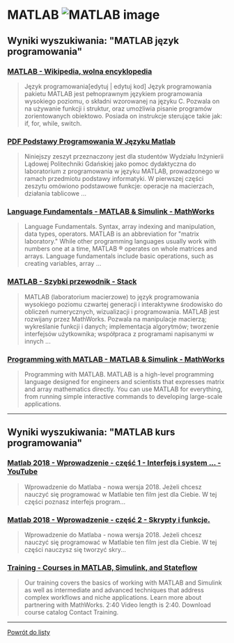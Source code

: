# __MATLAB ![MATLAB image](https://www.tiobe.com/wp-content/themes/tiobe/tiobe-index/images/MATLAB.png)__ 
 
## Wyniki wyszukiwania: "MATLAB język programowania" 
 
### [MATLAB - Wikipedia, wolna encyklopedia](https://pl.wikipedia.org/wiki/MATLAB) 
 
 > Język programowania[edytuj | edytuj kod] Język programowania pakietu MATLAB jest pełnoprawnym językiem programowania wysokiego poziomu, o składni wzorowanej na języku C. Pozwala on na używanie funkcji i struktur, oraz umożliwia pisanie programów zorientowanych obiektowo. Posiada on instrukcje sterujące takie jak: if, for, while, switch.
 
 
 
 
### [PDF Podstawy Programowania W Języku Matlab](http://ftj.agh.edu.pl/~stegowski/rozne/m_skrypcik.pdf) 
 
 > Niniejszy zeszyt przeznaczony jest dla studentów Wydziału Inżynierii Lądowej Politechniki Gdańskiej jako pomoc dydaktyczna do laboratorium z programowania w języku MATLAB, prowadzonego w ramach przedmiotu podstawy informatyki. W pierwszej części zeszytu omówiono podstawowe funkcje: operacje na macierzach, działania tablicowe ...
 
 
 
 
### [Language Fundamentals - MATLAB & Simulink - MathWorks](https://www.mathworks.com/help/matlab/language-fundamentals.html) 
 
 > Language Fundamentals. Syntax, array indexing and manipulation, data types, operators. MATLAB is an abbreviation for "matrix laboratory." While other programming languages usually work with numbers one at a time, MATLAB ® operates on whole matrices and arrays. Language fundamentals include basic operations, such as creating variables, array ...
 
 
 
 
### [MATLAB - Szybki przewodnik - Stack](https://isolution.pro/pl/t/matlab/matlab-quick-guide/matlab-szybki-przewodnik) 
 
 > MATLAB (laboratorium macierzowe) to język programowania wysokiego poziomu czwartej generacji i interaktywne środowisko do obliczeń numerycznych, wizualizacji i programowania. MATLAB jest rozwijany przez MathWorks. Pozwala na manipulacje macierzą; wykreślanie funkcji i danych; implementacja algorytmów; tworzenie interfejsów użytkownika; współpraca z programami napisanymi w innych ...
 
 
 
 
### [Programming with MATLAB - MATLAB & Simulink - MathWorks](https://www.mathworks.com/products/matlab/programming-with-matlab.html) 
 
 > Programming with MATLAB. MATLAB is a high-level programming language designed for engineers and scientists that expresses matrix and array mathematics directly. You can use MATLAB for everything, from running simple interactive commands to developing large-scale applications.
 
 
 
 

 
---
 
## Wyniki wyszukiwania: "MATLAB kurs programowania" 
 
### [Matlab 2018 - Wprowadzenie - część 1 - Interfejs i system ... - YouTube](https://www.youtube.com/watch?v=3EsJA4e_UXk) 
 
 > Wprowadzenie do Matlaba - nowa wersja 2018. Jeżeli chcesz nauczyć się programować w Matlabie ten film jest dla Ciebie. W tej części poznasz interfejs program...
 
 
 
 
### [Matlab 2018 - Wprowadzenie - część 2 - Skrypty i funkcje.](https://www.youtube.com/watch?v=6PK2ZBuDqkA) 
 
 > Wprowadzenie do Matlaba - nowa wersja 2018. Jeżeli chcesz nauczyć się programować w Matlabie ten film jest dla Ciebie. W tej części nauczysz się tworzyć skry...
 
 
 
 
### [Training - Courses in MATLAB, Simulink, and Stateflow](https://www.mathworks.com/learn/training.html) 
 
 > Our training covers the basics of working with MATLAB and Simulink as well as intermediate and advanced techniques that address complex workflows and niche applications. Learn more about partnering with MathWorks. 2:40 Video length is 2:40. Download course catalog Contact Training.
 
 
 
 

 
---
 
 [Powrót do listy](../top20.md)